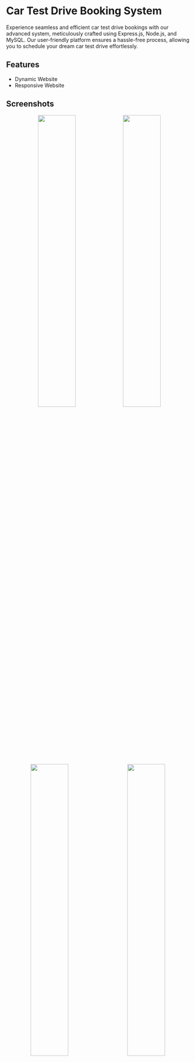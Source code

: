# Car Test Drive Booking System

Experience seamless and efficient car test drive bookings with our advanced system, meticulously crafted using Express.js, Node.js, and MySQL. 
Our user-friendly platform ensures a hassle-free process, allowing you to schedule your dream car test drive effortlessly. 



## Features

- Dynamic Website
- Responsive Website


## Screenshots

<p align="center">
  <img alt="" src="https://github.com/SuhaanTonse/car_tetdrive-booking_system/assets/83179192/0424a0cc-d318-483d-b2ce-fe59cb25b147" width="45%">
  
  <img alt="" src="https://github.com/SuhaanTonse/car_tetdrive-booking_system/assets/83179192/2042b21b-0c70-4c42-81a6-c738c19d72f7" width="45%">
 
  <img alt="" src="https://github.com/SuhaanTonse/car_tetdrive-booking_system/assets/83179192/dd912ede-55d1-4d60-aa10-d0bce41c9415" width="45%">
  &nbsp; &nbsp; &nbsp; &nbsp; 
  <img alt="" src="https://github.com/SuhaanTonse/car_tetdrive-booking_system/assets/83179192/dd13be77-085b-464e-b2e5-005e5c8ba766" width="45%">
  &nbsp; &nbsp; &nbsp; &nbsp; 

</p>
